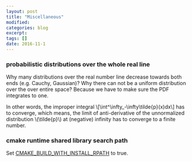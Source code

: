 ```yaml
---
layout: post
title: "Miscellaneous"
modified:
categories: blog
excerpt:
tags: []
date: 2016-11-1
---
```

### probabilistic distributions over the whole real line
Why many distributions over the real number line decrease towards both ends (e.g. Cauchy, Gaussian)? Why there can not be a uniform distribution over the over entire space? Because we have to make sure the PDF integrates to one.

In other words, the improper integral 
\\[\int^\infty_-\infty\tilde{p}(x)dx\\]
has to converge, which means, the limit of anti-derivative of the unnormalized distribution \\(\tilde{p}\\) at (negative) infinity has to converge to a finite number.


### cmake runtime shared library search path  
Set [CMAKE_BUILD_WITH_INSTALL_RPATH](https://cmake.org/cmake/help/v3.0/variable/CMAKE_BUILD_WITH_INSTALL_RPATH.html) to true.
